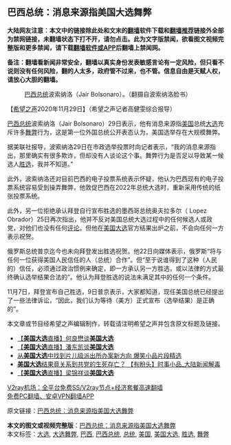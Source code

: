  <h2>巴西总统：消息来源指美国大选舞弊</h2> <p class="notice"><b>大陆网友注意：本文中的链接除此处和文末的<a href="https://github.com/bannedbook/fanqiang" >翻墙</a>软件下载和<a href="https://github.com/killgcd/justmysocks/blob/master/README.md">翻墙推荐</a>链接外全部为禁网链接，未翻墙状态下打不开，请勿点击。此为文字版禁闻，欲看图文视频完整版和更多禁闻，请下载<a href="https://github.com/bannedbook/fanqiang">翻墙软件或APP</a>后翻墙上禁闻网。</p><p>备注：翻墙看新闻非常安全，翻墙以真实身份发表敏感言论有一定风险，但只看不说则没有任何风险，翻的人太多，政府管不过来，也不管。信息自由是天赋人权，请放心大胆的翻墙。</b></p>  <div class="entry"> <figure><figcaption><a href="https://www.bannedbook.org/bnews/tag/%E5%B7%B4%E8%A5%BF%E6%80%BB%E7%BB%9F/" class="st_tag internal_tag" rel="tag" title="标签 巴西总统 下的日志">巴西总统</a>波索纳洛（Jair Bolsonaro）。（翻摄自波索纳洛脸书）</figcaption></figure> <p>【<span class='wp_keywordlink_affiliate'><a href="https://www.soundofhope.org" title="希望之声" target="_blank">希望之声</a></span>2020年11月29日】（希望之声记者高健雯综合报导）</p> <p><a href="https://www.bannedbook.org/bnews/tag/%e5%b7%b4%e8%a5%bf/" class="st_tag internal_tag" rel="tag" title="标签 巴西 下的日志">巴西</a><a href="https://www.bannedbook.org/bnews/tag/%e6%80%bb%e7%bb%9f/" class="st_tag internal_tag" rel="tag" title="标签 总统 下的日志">总统</a>波索纳洛（Jair Bolsonaro）29日表示，他有消息来源指<a href="https://www.bannedbook.org/bnews/tag/%e7%be%8e%e5%9b%bd/" class="st_tag internal_tag" rel="tag" title="标签 美国 下的日志">美国</a>总统<a href="https://www.bannedbook.org/bnews/tag/%e5%a4%a7%e9%80%89/" class="st_tag internal_tag" rel="tag" title="标签 大选 下的日志">大选</a>充斥许多<a href="https://www.bannedbook.org/bnews/tag/%E8%88%9E%E5%BC%8A/" class="st_tag internal_tag" rel="tag" title="标签 舞弊 下的日志">舞弊</a>行为，这是第一位外国总统公开表态认为，美国选举存在大规模舞弊。</p> <p>据美联社报导，波索纳洛29日在市政选举投票时向记者表示，“我的消息来源指出，那里确实有很多欺诈，但却没有人谈论这个事。舞弊行为是否足以导致某一候选人<a href="https://www.bannedbook.org/bnews/tag/%E8%83%9C%E9%80%89/" class="st_tag internal_tag" rel="tag" title="标签 胜选 下的日志">胜选</a>，我并不知道。”</p>  <p>此外，波索纳洛还对目前巴西的电子投票系统表示怀疑，他认为巴西现有的电子投票系统容易受到操弄舞弊，他敦促巴西在2022年总统大选时，重新采用传统的纸张投票系统。</p> <p>此外，另一位拒绝承认拜登自行宣布胜选的墨西哥总统奥夫拉多尔（ Lopez Obrador）25日再次指出，他并不反对美国总统大选过程中的任何候选人或政党，对他们也没有任何<span class='wp_keywordlink_affiliate'><a href="https://www.bannedbook.org/bnews/comments/" title="新闻评论" target="_blank">评论</a></span>。但他在<a href="https://www.bannedbook.org/bnews/tag/%e7%be%8e%e5%9b%bd%e5%a4%a7%e9%80%89/" class="st_tag internal_tag" rel="tag" title="标签 美国大选 下的日志">美国大选</a>官方结果出炉之前，不会向任何一方表示祝贺。</p> <p>俄罗斯总统普京迄今也未向拜登发出胜选祝贺。他22日向媒体表示，俄罗斯“将与任何一位获得美国人民信任的人（总统）合作”。但“至于说谁得到了这种（人民的）信任，必须通过政治惯例来确定，即一方承认另一方胜选，或以法律的方式最终确认选举结果合法的”。他认为拜登胜选的说法未满足其中的任何一个条件。</p>  <p>11月7日，拜登宣布自己胜选，9日普京表示，大家都知道，现任美国总统已经提出了一些法律诉讼，“因此，我们认为等待（美方）正式宣布（选举结果）是正确的”。</p> <p>本文章或节目经希望之声编辑制作，转载请注明希望之声并包含原文标题及链接。</p> <ul class='op-related-articles' title='相关阅读'> <li><a href='https://www.bannedbook.org/bnews/bannedvideo/20201130/1439278.html' target='_blank'>【<b>美国大选</b>直播】何良懋谈<b>美国大选</b></a></li> <li><a href='https://www.bannedbook.org/bnews/bannedvideo/20201130/1439277.html' target='_blank'>【<b>美国大选</b>直播】潘东凯谈<b>美国大选</b></a></li> <li><a href='https://www.bannedbook.org/bnews/bannedvideo/20201130/1439249.html' target='_blank'>从<b>美国大选</b>中找到片儿级派出所办案新方向 爆笑小品片段精选</a></li> <li><a href='https://www.bannedbook.org/bnews/bannedvideo/20201129/1439101.html' target='_blank'><b>美国大选</b>结果竟关系到共党的生死存亡？ 【有盼头】时事小品_大陆新闻解毒</a></li> <li><a href='https://www.bannedbook.org/bnews/bannedvideo/20201129/1439067.html' target='_blank'>【<b>美国大选</b>直播】梁锦祥谈<b>美国大选</b></a></li> </ul> <p class="texttj"> <a href="https://www.bannedbook.org/forum23/topic22702.html" target="_blank">V2ray机场：全平台免费SS/V2ray节点+经济套餐高速翻墙</a><br/> <a href="https://github.com/bannedbook/fanqiang/wiki/%E7%A6%81%E9%97%BB%E7%BD%91%E5%AE%89%E5%8D%93%E7%BF%BB%E5%A2%99%E6%96%B0%E9%97%BBAPP" target="_blank">免费PC翻墙、安卓VPN翻墙APP</a></p><p>原文链接：<a class="src_link"  href="https://www.soundofhope.org/post/448294" target="_blank">巴西总统：消息来源指美国大选舞弊</a></p> <a name='sharetosocial'></a>       <div><b>本文的图文或视频完整版</b>：<a href='https://www.bannedbook.org/bnews/comments/20201130/1439366.html'>巴西总统：消息来源指美国大选舞弊</a></div>  </div><!--END ENTRY--> <div class="postfooter"> <div>本文标签：<a href="https://www.bannedbook.org/bnews/tag/%e5%a4%a7%e9%80%89/" rel="tag">大选</a>, <a href="https://www.bannedbook.org/bnews/tag/%E5%A4%A7%E9%80%89%E8%88%9E%E5%BC%8A/" rel="tag">大选舞弊</a>, <a href="https://www.bannedbook.org/bnews/tag/%e5%b7%b4%e8%a5%bf/" rel="tag">巴西</a>, <a href="https://www.bannedbook.org/bnews/tag/%E5%B7%B4%E8%A5%BF%E6%80%BB%E7%BB%9F/" rel="tag">巴西总统</a>, <a href="https://www.bannedbook.org/bnews/tag/%e6%80%bb%e7%bb%9f/" rel="tag">总统</a>, <a href="https://www.bannedbook.org/bnews/tag/%e7%be%8e%e5%9b%bd/" rel="tag">美国</a>, <a href="https://www.bannedbook.org/bnews/tag/%e7%be%8e%e5%9b%bd%e5%a4%a7%e9%80%89/" rel="tag">美国大选</a>, <a href="https://www.bannedbook.org/bnews/tag/%E8%83%9C%E9%80%89/" rel="tag">胜选</a>, <a href="https://www.bannedbook.org/bnews/tag/%E8%88%9E%E5%BC%8A/" rel="tag">舞弊</a></div>  </div><!--END POSTFOOTER--> 